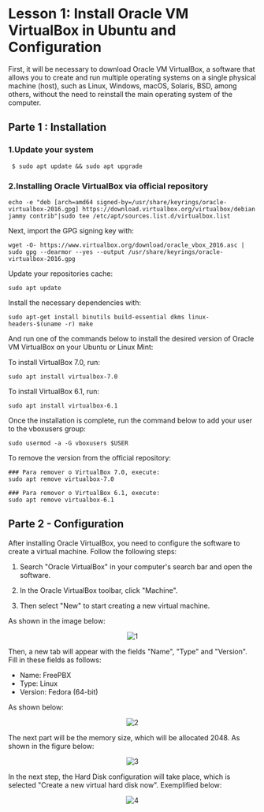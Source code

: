 # Lesson 1: Install Oracle VM VirtualBox in Ubuntu and Configuration

First, it will be necessary to download Oracle VM VirtualBox, a software that allows you to create and run multiple operating systems on a single physical 
machine (host), such as Linux, Windows, macOS, Solaris, BSD, among others, without the need to reinstall the main operating system of the computer.

## Parte 1 : Installation

### 1.Update your system

~~~
 $ sudo apt update && sudo apt upgrade
~~~
 ### 2.Installing Oracle VirtualBox via official repository

~~~
echo -e "deb [arch=amd64 signed-by=/usr/share/keyrings/oracle-virtualbox-2016.gpg] https://download.virtualbox.org/virtualbox/debian jammy contrib"|sudo tee /etc/apt/sources.list.d/virtualbox.list
~~~

Next, import the GPG signing key with:

~~~
wget -O- https://www.virtualbox.org/download/oracle_vbox_2016.asc | sudo gpg --dearmor --yes --output /usr/share/keyrings/oracle-virtualbox-2016.gpg
~~~

Update your repositories cache:

~~~
sudo apt update
~~~

Install the necessary dependencies with:

~~~
sudo apt-get install binutils build-essential dkms linux-headers-$(uname -r) make
~~~

And run one of the commands below to install the desired version of Oracle VM VirtualBox on your Ubuntu or Linux Mint:

To install VirtualBox 7.0, run:

~~~
sudo apt install virtualbox-7.0
~~~

To install VirtualBox 6.1, run:

~~~
sudo apt install virtualbox-6.1
~~~

Once the installation is complete, run the command below to add your user to the vboxusers group:

~~~
sudo usermod -a -G vboxusers $USER
~~~

To remove the version from the official repository:

~~~
### Para remover o VirtualBox 7.0, execute:
sudo apt remove virtualbox-7.0

### Para remover o VirtualBox 6.1, execute:
sudo apt remove virtualbox-6.1
~~~

## Parte 2 - Configuration

After installing Oracle VirtualBox, you need to configure the software to create a virtual machine. Follow the following steps:

1. Search "Oracle VirtualBox" in your computer's search bar and open the software.

2. In the Oracle VirtualBox toolbar, click "Machine".

3. Then select "New" to start creating a new virtual machine.

As shown in the image below:

<div align="center">

![1](https://github.com/mickaelly01nobre/SIP-Protocol-VoIP/assets/171987167/1afa9220-5a93-4eaf-b6e5-6dc20b4f857e)

</div>

Then, a new tab will appear with the fields "Name", "Type" and "Version". Fill in these fields as follows:

* Name: FreePBX
* Type: Linux
* Version: Fedora (64-bit)

As shown below:

<div align="center">
 
![2](https://github.com/mickaelly01nobre/SIP-Protocol-VoIP/assets/171987167/85b4fe0d-3bd4-4be2-bcd4-695e0a96f0e6)

</div>

The next part will be the memory size, which will be allocated 2048. As shown in the figure below:


<div align="center">
 

![3](https://github.com/mickaelly01nobre/SIP-Protocol-VoIP/assets/171987167/a20597e8-f568-42d6-aabc-0d9b891a9012)


</div>

In the next step, the Hard Disk configuration will take place, which is selected "Create a new virtual hard disk now". Exemplified below:

<div align="center">
 

![4](https://github.com/mickaelly01nobre/SIP-Protocol-VoIP/assets/171987167/f1baba93-3f9e-4d60-b0e8-3f7a60e2e360)


</div>


